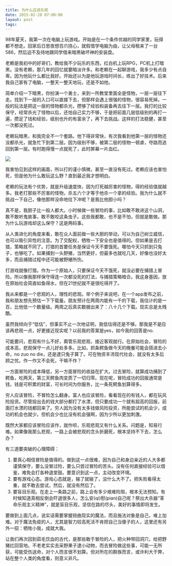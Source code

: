 ```yaml
---
title: 为什么应该乐观
date: 2015-02-28 07:00:00
layout: post
tags:
---
```


98年夏天，我第一次在电脑上玩游戏。开始是在一个条件优越的同学家里，玩得都不想走。回家后日思夜想百爪挠心，就假借学电脑为由，让父母租来了一台586，然后迫不及待地跟同学借来暗黑破坏神的安装盘。

老赖是我初中的好哥们，教给我不少玩乐的东西，红白机上玩RPG，PC机上打暗黑。没有老赖，那几年的回忆就要暗淡许多。和老赖在一起聊游戏，我多少有点自卑。因为他玩什么都比我好。开始还以为是他玩游戏时间长，练出了好技术。后来我自己家有了电脑，一整天一整天地玩，还是不如他。

简单介绍一下暗黑，你扮演一个勇士，来到一所教堂里面全是怪物，一层一层往下走。找到下一层的入口可以直接下去，但那样会遇上很强的怪物，很容易死掉。一般的玩法是把这一层的怪物都杀光，攒够了经验和装备再去往下一层。我打的比较保守，经常杀光了怪物以后，还怕自己实力不够，于是把前面几层低级别的再打一遍，攒足了钱和经验，级别也升的有富余了，再下去挑战。这样的打法稳健，甚至一次都没死过。

老赖玩暗黑，和我完全不一个套路。他下得非常快，有次我看到他第一层的怪物还没都杀光，就急忙下到第二层。因为级别不够，被第二层的怪物一顿虐，夺路而逃回到第一层。有时跑得慢一点就死了，此时屏幕一片血红。

<img class="center" src="/img/2015/why-should-be-optimistic_gameover.png"/>

我害怕见到这样的画面，所以打的谨小慎微，甚至一直没有死过。老赖应该也害怕死，但是他为什么敢玩这么野？直到最近我才想明白。

老赖的玩法有个优势，就是升级速度快，因为打死越厉害的怪物，得的经验值就越多。我老打那些不厉害的怪物，杀五六个才等于他杀一个拿的经验。我为什么就不挑战一下自己，像他那样没命地往下冲呢？是我比他胆小吗？

真不是，我胆子比一般人都大。小时候做一些冒险的事，比如敢不敢进这个山洞，敢不敢听鬼故事，敢不敢咬这条虫子。这些我都敢，也不是不怕，但就是敢做。那为什么玩游戏却这么保守？这是两码事。

从人类进化的角度来看，敢在众人面前做一些大胆的举动，可以为自己树立威信，也可以吸引异性的注意。为了交配权，牺牲一下安全也是值得的。但如果是去打猎，策略就不同了。打猎的首要任务是保证今天不要饿死。哪怕今天只抓到只兔子，也够吃了。如果捕到一头野猪，当然更好，但最多也就吃几天，好像也没好太多，而且捕猎过程中还可能被野猪所伤。

打游戏就像打猎。作为一个原始人，只要保证今天不饿死，就没必要在捕猎上冒险。所以像我那样保守得连一次都没死的打法，与捕猎策略暗合。我这身基因，放在原始社会简直如鱼得水，但在21世纪就不是很吃得开了。

我从来都是一个悲观的人，理性的悲观。举个例子来说吧，在一个app发布之前，我和朋友想先预估一下下载量。朋友预计在两周内能有一千的下载，我估计的是一百，比他低一个数量级。两周之后真实数据出来了：八十几个下载。现实总是太残酷。

虽然我倾向于“低估”，但事实不止一次地证明，我低估得还是不够。那我是不是应该再悲观一点，好更接近现实呢？以前我的答案是yes，如今我的回答是no.

可能要问，悲观有什么不好，甭管乐观悲观，接近客观就行。在原始社会，冒险的成本高，悲观保守一点儿好处多多。比如，抓条鳄鱼做今天的晚餐可能会搭进去小命，no zuo no die，还是逮只兔子算了。可在物资丰沛现代社会，就没有太多后顾之忧。作一作又不会死，干嘛不作？

一方面冒险的成本降低，另一方面冒险的收益在扩大。过去冒险，就算成功捕到了鳄鱼，吃两天，第三天鳄鱼肉变质了一切归零。现在呢，冒险成功的回报通常是钱，钱是可积累的财富，可长时间为你服务，比一条死鳄鱼划算得多。

穷人应该冒险，不冒险怎么翻身。富人也应该冒险，看看现在的有钱人，都在玩风险投资。尽管投出去的钱大部分都打了水漂，但只要成功一个就有超高的回报，前面打水漂的钱都回来了。穷人因为没有太多钱做风险投资，所能尝试的机会少，成功的机会也就少。但机会少也比没有机会强啊，因为少所以更加刺激。

既然大家都应该冒险应该作，就作呗，乐观悲观又有什么关系。问题是，知易行难。如果像我那么悲观，一路上会被悲观的念头折磨死，根本坚持不下去，怎么办？

有三道要突破的心理障碍：

1. 要真心相信冒险是值得的。做到这一点很难，因为自己和身边亲近的人大多都谨慎保守，要么没冒过险，要么只尝过冒险的苦头。没有任何直接经验可以借鉴，难免会打各种退堂鼓。要意识到这一点，主动改变环境。
2. 要有游戏心态。游戏心态就是，输了就输了，没什么大不了。把失败看得太重，就不敢去尝试，然后，就没有然后了。
3. 要盲目乐观。在走上一条路之前，路上会有多少艰难险阻，根本无法预知。有时候知道真相反倒会吓退很多人，怎么安(qi)慰(pian)自己呢？祭出大杀器“革命乐观主义精神”，就是盲目乐观，坚信在路的尽头，美好的事情即将发生。

要做到上面几点，说实话需要掌握扭曲现实的魔法，而且施法对象是自己，难上加难。对于魔法免疫的人，尤其是智力较高死活不肯把自己当傻子的人，这里还有另外一招：牺牲小我，成就大我。

让我们再次回到茹毛饮血的古代，是那些敢于冒险的人，把火种带回洞穴，给把野猪扛回营地。不老老实实去采野果子逮小动物，而去冒险做这些事，可能一无所获，可能受伤送命，对个人而言很不划算。但对所在的群族而言，或许利大于弊，站在整个人类的角度看，则意义非凡。
